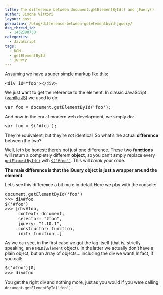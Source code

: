 ```yaml
---
title: The difference between document.getElementById() and jQuery()
author: Simone Vittori
layout: post
permalink: /blog/difference-between-getelementbyid-jquery/
dsq_thread_id:
  - 1452080730
categories:
  - JavaScript
tags:
  - DOM
  - getElementById
  - jQuery
---
```

<div id="jbID-850" class="jbPost">
  <p>
    Assuming we have a super simple markup like this:
  </p>
  
  <pre>&lt;div id="foo">&lt;/div></pre>
  
  <p>
    We just want to get the reference to the element. In classic JavaScript (<a href="http://vanilla-js.com/" title="vanilla JS" target="_blank">vanilla <abbr title="JavaScript">JS</abbr></a>) we used to do:
  </p>
  
  <pre>var foo = document.getElementById('foo');</pre>
  
  <p>
    And now, in the era of modern web development, we simply do:
  </p>
  
  <pre>var foo = $('#foo');</pre>
  
  <p>
    They&#8217;re equivalent, but they&#8217;re not identical. So what&#8217;s the actual <strong>difference</strong> between the two?
  </p>
  
  <p>
    Well, let&#8217;s be honest: there&#8217;s not just one difference. These two <strong>functions</strong> will return a completely different <strong>object</strong>, so you can&#8217;t simply replace every <a href="https://developer.mozilla.org/en-US/docs/Web/API/document.getElementById" title="getElementById() documentation" target="_blank" rel="nofollow"><code>getElementById()</code></a> with <a href="http://api.jquery.com/jquery/" title="jQuery() documentation" target="_blank" rel="nofollow"><code>$('#foo')</code></a>. This will <em>break</em> your code.
  </p>
  
  <p>
    <strong>The main difference is that the jQuery object is just a wrapper around the element.</strong>
  </p>
  
  <p>
    Let&#8217;s see this difference a bit more in detail. Here we play with the console:
  </p>
  
  <pre>document.getElementById('foo')
>>> div#foo
$('#foo')
>>> [div#foo, 
     context: document, 
     selector: "#foo", 
     jquery: "1.10.1", 
     constructor: function,
     init: function …]</pre>
  
  <p>
    As we can see, in the first case we got the tag itself (that is, strictly speaking, an <code>HTMLDivElement</code> object). In the latter we actually don&#8217;t have a plain object, but an array of objects&#8230; including the div we want! In fact, if you call:
  </p>
  
  <pre>$('#foo')[0]
>>> div#foo</pre>
  
  <p>
    You get the right div and nothing more, just as you would if you were calling <code>document.getElementById('foo')</code>.
  </p>
</div>